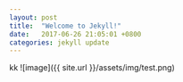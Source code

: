 ```yaml
---
layout: post
title:  "Welcome to Jekyll!"
date:   2017-06-26 21:05:01 +0800
categories: jekyll update
---
```


kk
![image]({{ site.url }}/assets/img/test.png)
